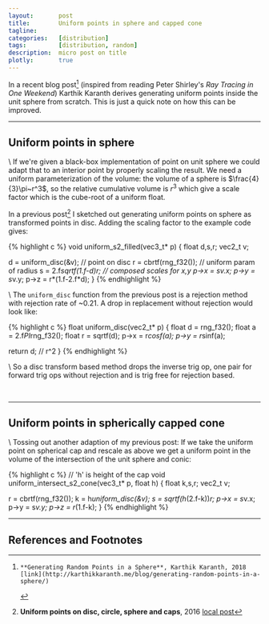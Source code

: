 ```yaml
---
layout:       post
title:        Uniform points in sphere and capped cone
tagline:      
categories:   [distribution]
tags:         [distribution, random]
description:  micro post on title
plotly:       true
---
```


In a recent blog post[^post] (inspired from reading Peter Shirley's *Ray Tracing in One Weekend*) Karthik Karanth derives generating uniform points inside the unit sphere from scratch.  This is just a quick note on how this can be improved.


------

Uniform points in sphere
------

\\
If we're given a black-box implementation of point on unit sphere we could adapt that to an interior point by properly scaling the result.  We need a uniform parameterization of the volume: the volume of a sphere is $\frac{4}{3}\pi~r^3$, so the relative cumulative volume is $r^3$ which give a scale factor which is the cube-root of a uniform float.

In a previous post[^uniform] I sketched out generating uniform points on sphere as transformed points in disc.  Adding the scaling factor to the example code gives:

{% highlight c %}
void uniform_s2_filled(vec3_t* p)
{
  float d,s,r;
  vec2_t v;

  d    = uniform_disc(&v);      // point on disc
  r    = cbrtf(rng_f32());      // uniform param of radius
  s    = 2.f*sqrtf(1.f-d)*r;    // composed scales for x,y
  p->x = s*v.x;
  p->y = s*v.y;
  p->z = r*(1.f-2.f*d);
}
{% endhighlight %}

\\
The `uniform_disc` function from the previous post is a rejection method with rejection rate of ~0.21.  A drop in replacement without rejection would look like:

{% highlight c %}
float uniform_disc(vec2_t* p)
{
  float d = rng_f32();
  float a = 2.f*PI*rng_f32();
  float r = sqrtf(d);
  p->x = r*cosf(a);
  p->y = r*sinf(a);

  return d;                   // r^2
}
{% endhighlight %}

\\
So a disc transform based method drops the inverse trig op, one pair for forward trig ops without rejection and is trig free for rejection based.

<br>

------

Uniform points in spherically capped cone
------

\\
Tossing out another adaption of my previous post:  If we take the uniform point on spherical cap and rescale as above we get a uniform point in the volume of the intersection of the unit sphere and conic:


{% highlight c %}
// 'h' is height of the cap
void uniform_intersect_s2_cone(vec3_t* p, float h)
{
  float k,s,r;
  vec2_t v;

  r = cbrtf(rng_f32());
  k = h*uniform_disc(&v);
  s = sqrtf(h*(2.f-k))*r;
  p->x = s*v.x;
  p->y = s*v.y;
  p->z = r*(1.f-k);
}
{% endhighlight %}


------

References and Footnotes
------

[^post]:    **Generating Random Points in a Sphere**, Karthik Karanth, 2018 [link](http://karthikkaranth.me/blog/generating-random-points-in-a-sphere/)
[^uniform]: **Uniform points on disc, circle, sphere and caps**, 2016 [local post](http://marc-b-reynolds.github.io/distribution/2016/11/28/Uniform.html)

